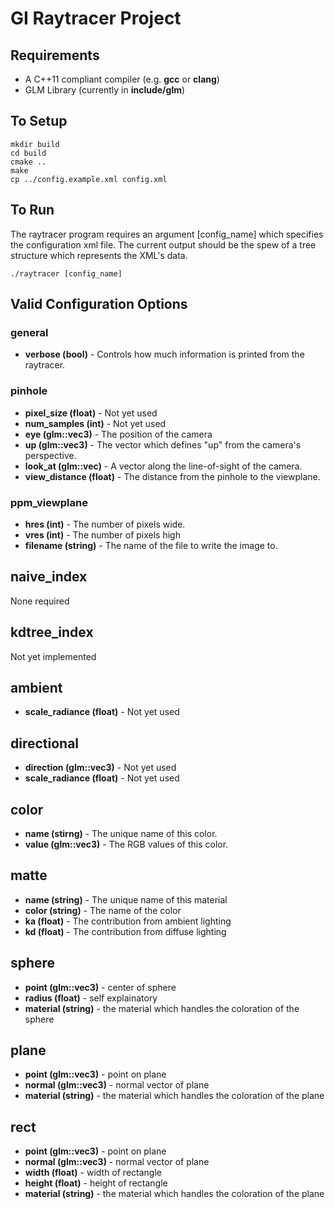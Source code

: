 # GI Raytracer Project

## Requirements
 * A C++11 compliant compiler (e.g. **gcc** or **clang**)
 * GLM Library (currently in **include/glm**)
    
## To Setup
    mkdir build
    cd build
    cmake ..
    make
    cp ../config.example.xml config.xml
    
## To Run
The raytracer program requires an argument [config_name] which specifies the configuration xml file. The current output should be the spew of a tree structure which represents the XML's data.

    ./raytracer [config_name]

## Valid Configuration Options

### general
* **verbose (bool)** - Controls how much information is printed from the raytracer.

### pinhole
* **pixel_size (float)** - Not yet used
* **num_samples (int)** - Not yet used
* **eye (glm::vec3)** - The position of the camera
* **up (glm::vec3)** - The vector which defines "up" from the camera's perspective.
* **look_at (glm::vec)** - A vector along the line-of-sight of the camera.
* **view_distance (float)** - The distance from the pinhole to the viewplane.

### ppm_viewplane
* **hres (int)** - The number of pixels wide.
* **vres (int)** - The number of pixels high
* **filename (string)** - The name of the file to write the image to.

## naive_index
None required

## kdtree_index
Not yet implemented

## ambient
* **scale_radiance (float)** - Not yet used

## directional
* **direction (glm::vec3)** - Not yet used
* **scale_radiance (float)** - Not yet used

## color
* **name (stirng)** - The unique name of this color.
* **value (glm::vec3)** - The RGB values of this color.

## matte
* **name (string)** - The unique name of this material
* **color (string)** - The name of the color
* **ka (float)** - The contribution from ambient lighting
* **kd (float)** - The contribution from diffuse lighting

## sphere
* **point (glm::vec3)** - center of sphere
* **radius (float)** - self explainatory
* **material (string)** - the material which handles the coloration of the sphere

## plane
* **point (glm::vec3)** - point on plane
* **normal (glm::vec3)** - normal vector of plane
* **material (string)** - the material which handles the coloration of the plane

## rect
* **point (glm::vec3)** - point on plane
* **normal (glm::vec3)** - normal vector of plane
* **width (float)** - width of rectangle
* **height (float)** - height of rectangle
* **material (string)** - the material which handles the coloration of the plane
